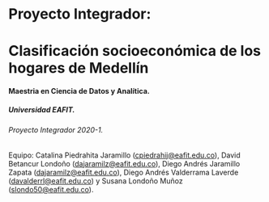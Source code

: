  # Proyecto Integrador: 
 # Clasificación socioeconómica de los hogares de Medellín
 
#### Maestria en Ciencia de Datos y Analítica.

##### Universidad EAFIT.

###### Proyecto Integrador 2020-1.

Equipo: Catalina Piedrahita Jaramillo (cpiedrahij@eafit.edu.co), David Betancur Londoño (dajaramilz@eafit.edu.co), Diego Andrés Jaramillo Zapata (dajaramilz@eafit.edu.co), Diego Andrés Valderrama Laverde (davalderrl@eafit.edu.co) y Susana Londoño Muñoz (slondo50@eafit.edu.co).
